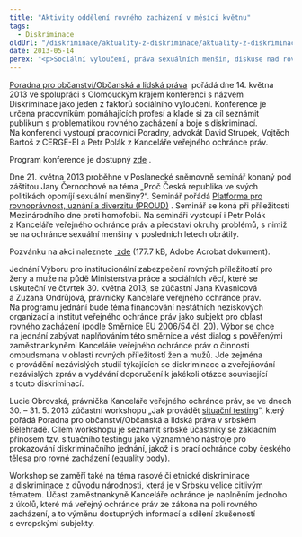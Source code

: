```yaml
---
title: "Aktivity oddělení rovného zacházení v měsíci květnu"
tags:
  - Diskriminace
oldUrl: "/diskriminace/aktuality-z-diskriminace/aktuality-z-diskriminace-2013/aktivity-oddeleni-rovneho-zachazeni-v-mesici-kvetnu/"
date: 2013-05-14
perex: "<p>Sociální vyloučení, práva sexuálních menšin, diskuse nad rovnými příležitostmi žen a mužů a výměna poznatků o boji proti diskriminaci se srbským equality body. To jsou aktivity, na nichž se podílí právníci oddělení rovného zacházení Kanceláře veřejného ochránce práv v tomto kalendářním měsíci.</p>"
---
```


<!-- imported from the old website -->

<p class="align-blok"><a title="Otevření do nového okna" href="http://www.poradna-prava.cz/" target="_blank">Poradna pro občanství/Občanská a lidská práva</a>  pořádá dne 14. května 2013 ve spolupráci s Olomouckým krajem konferenci s názvem Diskriminace jako jeden z faktorů sociálního vyloučení. Konference je určena pracovníkům pomáhajících profesí a klade si za cíl seznámit publikum s problematikou rovného zacházení a boje s diskriminací. Na konferenci vystoupí pracovníci Poradny, advokát David Strupek, Vojtěch Bartoš z CERGE-EI a Petr Polák z Kanceláře veřejného ochránce práv. </p><p>Program konference je dostupný <a title="Otevření do nového okna" href="http://www.poradna-prava.cz/folder01/Pozvánka%20konference_OLM.pdf" target="_blank">zde</a> .</p><p class="align-blok">Dne 21. května 2013 proběhne v Poslanecké sněmovně seminář konaný pod záštitou Jany Černochové na téma „Proč Česká republika ve svých politikách opomíjí sexuální menšiny?“. Seminář pořádá <a title="Otevření do nového okna" href="http://www.proudem.cz/" target="_blank">Platforma pro rovnoprávnost, uznání a diverzitu (PROUD)</a> . Seminář se koná při příležitosti Mezinárodního dne proti homofobii. Na semináři vystoupí i Petr Polák z Kanceláře veřejného ochránce práv a představí okruhy problémů, s nimiž se na ochránce sexuální menšiny v posledních letech obrátily. </p><p>Pozvánku na akci naleznete <a title="Otevření do nového okna" href="/uploads-import/DISKRIMINACE/aktuality/pozvanka_seminar_LGBT.pdf" target="_blank"> zde</a> (177.7 kB, Adobe Acrobat dokument). </p><p class="align-blok">Jednání Výboru pro institucionální zabezpečení rovných příležitostí pro ženy a muže na půdě Ministerstva práce a sociálních věcí, které se uskuteční ve čtvrtek 30. května 2013, se zúčastní Jana Kvasnicová a Zuzana Ondrůjová, právničky Kanceláře veřejného ochránce práv. Na programu jednání bude téma financování nestátních neziskových organizací a institut veřejného ochránce práv jako subjekt pro oblast rovného zacházení (podle Směrnice EU 2006/54 čl. 20). Výbor se chce na jednání zabývat naplňováním této směrnice a vést dialog s pověřenými zaměstnankyněmi Kanceláře veřejného ochránce práv o činnosti ombudsmana v oblasti rovných příležitostí žen a mužů. Jde zejména o provádění nezávislých studií týkajících se diskriminace a zveřejňování nezávislých zpráv a vydávání doporučení k jakékoli otázce související s touto diskriminací.</p><p class="align-blok">Lucie Obrovská, právnička Kanceláře veřejného ochránce práv, se ve dnech 30. – 31. 5. 2013 zúčastní workshopu „Jak provádět <a href="https://www.ochrance.cz/diskriminace/pomoc-obetem-diskriminace/situacni-testovani/">situační testing</a>“, který pořádá Poradna pro občanství/Občanská a lidská práva v srbském Bělehradě. Cílem workshopu je seznámit srbské účastníky se základním přínosem tzv. situačního testingu jako významného nástroje pro prokazování diskriminačního jednání, jakož i s prací ochránce coby českého tělesa pro rovné zacházení (equality body). </p><p class="align-blok">Workshop se zaměří také na téma rasové či etnické diskriminace a diskriminace z důvodu národnosti, která je v Srbsku velice citlivým tématem. Účast zaměstnankyně Kanceláře ochránce je naplněním jednoho z úkolů, které má veřejný ochránce práv ze zákona na poli rovného zacházení, a to výměnu dostupných informací a sdílení zkušeností s evropskými subjekty. </p>
